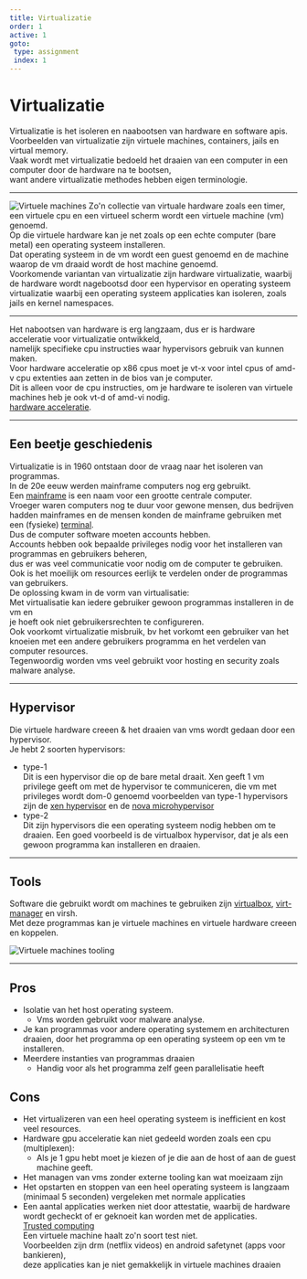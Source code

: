 ```yaml
---
title: Virtualizatie
order: 1
active: 1
goto:
 type: assignment
 index: 1
---
```


# Virtualizatie

Virtualizatie is het isoleren en naabootsen van hardware en software apis.  
Voorbeelden van virtualizatie zijn virtuele machines, containers, jails en virtual memory.  
Vaak wordt met virtualizatie bedoeld het draaien van een computer in een computer door de hardware na te bootsen,  
want andere virtualizatie methodes hebben eigen terminologie.

---

![Virtuele machines](@virtual-machines.png)
Zo'n collectie van virtuale hardware zoals een timer, een virtuele cpu en een virtueel scherm wordt een virtuele machine (vm) genoemd.  
Op die virtuele hardware kan je net zoals op een echte computer (bare metal) een operating systeem installeren.  
Dat operating systeem in de vm wordt een guest genoemd en de machine waarop de vm draaid wordt de host machine genoemd.  
Voorkomende variantan van virtualizatie zijn hardware virtualizatie, waarbij de hardware wordt nagebootsd door een hypervisor en operating systeem virtualizatie waarbij een operating systeem applicaties kan isoleren, zoals jails en kernel namespaces.

---

Het nabootsen van hardware is erg langzaam, dus er is hardware acceleratie voor virtualizatie ontwikkeld,  
namelijk specifieke cpu instructies waar hypervisors gebruik van kunnen maken.  
Voor hardware acceleratie op x86 cpus moet je vt-x voor intel cpus of amd-v cpu extenties aan zetten in de bios van je computer.  
Dit is alleen voor de cpu instructies, om je hardware te isoleren van virtuele machines heb je ook vt-d of amd-vi nodig.  
[hardware acceleratie](https://en.wikipedia.org/wiki/Intel_VT-d?lang=en#Hardware-assisted_virtualization).

---


## Een beetje geschiedenis

Virtualizatie is in 1960 ontstaan door de vraag naar het isoleren van programmas.  
In de 20e eeuw werden mainframe computers nog erg gebruikt.  
Een [mainframe](https://en.wikipedia.org/wiki/Mainframe_computer?lang=en) is een naam voor een grootte centrale computer.  
Vroeger waren computers nog te duur voor gewone mensen, dus bedrijven hadden
mainframes en de mensen konden de mainframe gebruiken met een (fysieke) [terminal](https://en.wikipedia.org/wiki/Computer_terminal?lang=en).  
Dus de computer software moeten accounts hebben.  
Accounts hebben ook bepaalde privileges nodig voor het installeren van programmas en gebruikers beheren,  
dus er was veel communicatie voor nodig om de computer te gebruiken.  
Ook is het moeilijk om resources eerlijk te verdelen onder de programmas van gebruikers.  
De oplossing kwam in de vorm van virtualisatie:  
Met virtualisatie kan iedere gebruiker gewoon programmas installeren in de vm en  
je hoeft ook niet gebruikersrechten te configureren.  
Ook voorkomt virtualizatie misbruik, bv het vorkomt een gebruiker van het knoeien met een andere gebruikers programma en het verdelen van computer resources.  
Tegenwoordig worden vms veel gebruikt voor hosting en security zoals malware analyse.


---

## Hypervisor

Die virtuele hardware creeen & het draaien van vms wordt gedaan door een hypervisor.  
Je hebt 2 soorten hypervisors:  
- type-1  
    Dit is een hypervisor die op de bare metal draait.
    Xen geeft 1 vm privilege geeft om met de hypervisor te communiceren, die vm met privileges wordt dom-0 genoemd
    voorbeelden van type-1 hypervisors zijn de [xen hypervisor](https://xenproject.org) en de [nova microhypervisor](https://github.com/udosteinberg/NOVA)
- type-2  
    Dit zijn hypervisors die een operating systeem nodig hebben om te draaien.
    Een goed voorbeeld is de virtualbox hypervisor, dat je als een gewoon programma kan installeren en draaien.


---

## Tools

Software die gebruikt wordt om machines te gebruiken zijn [virtualbox](https://www.virtualbox.org/), [virt-manager](https://virt-manager.org/) en virsh.  
Met deze programmas kan je virtuele machines en virtuele hardware creeen en koppelen.

![Virtuele machines tooling](@virt-tools-v7.svg)

---

## Pros
- Isolatie van het host operating systeem.
    - Vms worden gebruikt voor malware analyse.
- Je kan programmas voor andere operating systemem en architecturen draaien, door het programma op een operating systeem op een vm te installeren.
- Meerdere instanties van programmas draaien
    - Handig voor als het programma zelf geen parallelisatie heeft


## Cons
- Het virtualizeren van een heel operating systeem is inefficient en kost veel resources.
- Hardware gpu acceleratie kan niet gedeeld worden zoals een cpu (multiplexen):
    - Als je 1 gpu hebt moet je kiezen of je die aan de host of aan de guest machine geeft.
- Het managen van vms zonder externe tooling kan wat moeizaam zijn
- Het opstarten en stoppen van een heel operating systeem is langzaam (minimaal 5 seconden) vergeleken met normale applicaties
- Een aantal applicaties werken niet door attestatie,
  waarbij de hardware wordt gecheckt of er geknoeit kan worden met de applicaties.  
  [Trusted computing](https://en.wikipedia.org/wiki/Trusted_Computing?lang=en)  
  Een virtuele machine haalt zo'n soort test niet.  
  Voorbeelden zijn drm (netflix videos) en android safetynet (apps voor bankieren),  
  deze applicaties kan je niet gemakkelijk in virtuele machines draaien  
